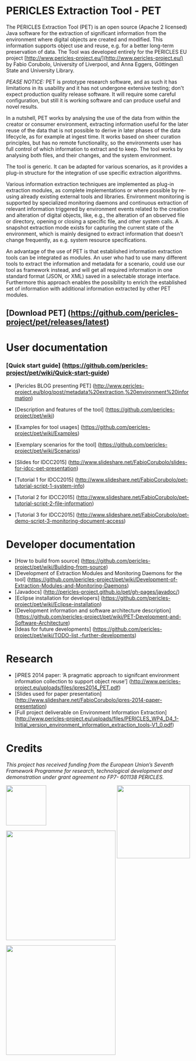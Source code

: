 # PERICLES Extraction Tool - PET 

The PERICLES Extraction Tool (PET) is an open source (Apache 2 licensed) Java software for the extraction of significant information from the environment where digital objects are created and modified. This information supports object use and reuse, e.g. for a better long-term preservation of data. The Tool was developed entirely for the PERICLES EU project [http://www.pericles-project.eu/](http://www.pericles-project.eu/) by Fabio Corubolo, University of Liverpool, and Anna Eggers, Göttingen State and University Library.

*PEASE NOTICE:* PET is prototype research software, and as such it has limitations in its usability and it has not undergone extensive testing; don't expect production quality release software. It will require some careful configuration, but still it is working software and can produce useful and novel results.

In a nutshell, PET works by analysing the use of the data from within the creator or consumer environment, extracting information useful for the later reuse of the data that is not possible to derive in later phases of the data lifecycle, as for example at ingest time. It works based on sheer curation principles, but has no remote functionality, so the environments user has full control of which information to extract and to keep. The tool works by analysing both files, and their changes, and the system environment. 

The tool is generic. It can be adapted for various scenarios, as it provides a plug-in structure for the integration of use specific extraction algorithms.

Various information extraction techniques are implemented as plug-in extraction modules, as complete implementations or where possible by re-using already existing external tools and libraries. Environment monitoring is supported by specialized monitoring daemons and continuous extraction of relevant information triggered by environment events related to the creation and alteration of digital objects, like, e.g., the alteration of an observed file or directory, opening or closing a specific file, and other system calls. A snapshot extraction mode exists for capturing the current state of the environment, which is mainly designed to extract information that doesn't change frequently, as e.g. system resource specifications.     

An advantage of the use of PET is that established information extraction tools can be integrated as modules. An user who had to use many different tools to extract the information and metadata for a scenario, could use our tool as framework instead, and will get all required information in one standard format (JSON, or XML) saved in a selectable storage interface. Furthermore this approach enables the possibility to enrich the established set of information with additional information extracted by other PET modules.

## [Download PET] (https://github.com/pericles-project/pet/releases/latest)

# User documentation 

### [Quick start guide] (https://github.com/pericles-project/pet/wiki/Quick-start-guide)
*  [Pericles BLOG presenting PET] (http://www.pericles-project.eu/blog/post/metadata%20extraction,%20environment%20information)
*  [Description and features of the tool] (https://github.com/pericles-project/pet/wiki)
*  [Examples for tool usages] (https://github.com/pericles-project/pet/wiki/Examples)
*  [Exemplary scenarios for the tool] (https://github.com/pericles-project/pet/wiki/Scenarios)

*  [Slides for IDCC2015] (http://www.slideshare.net/FabioCorubolo/slides-for-idcc-pet-presentation)
*  [Tutorial 1 for IDCC2015] (http://www.slideshare.net/FabioCorubolo/pet-tutorial-script-1-system-info)
*  [Tutorial 2 for IDCC2015] (http://www.slideshare.net/FabioCorubolo/pet-tutorial-script-2-file-information)
*  [Tutorial 3 for IDCC2015] (http://www.slideshare.net/FabioCorubolo/pet-demo-script-3-monitoring-document-access)

# Developer documentation 

* [How to build from source] (https://github.com/pericles-project/pet/wiki/Building-from-source)
* [Development of Extraction Modules and Monitoring Daemons for the tool] (https://github.com/pericles-project/pet/wiki/Development-of-Extraction-Modules-and-Monitoring-Daemons)
* [Javadocs] (http://pericles-project.github.io/pet/gh-pages/javadoc/)
* [Eclipse installation for developers] (https://github.com/pericles-project/pet/wiki/Eclipse-installation)
* [Development information and software architecture description] (https://github.com/pericles-project/pet/wiki/PET-Development-and-Software-Architecture)
* [Ideas for future developments] (https://github.com/pericles-project/pet/wiki/TODO-list,-further-developments)

# Research
* [iPRES 2014 paper: ‘A pragmatic approach to signifcant environment information collection to support object reuse’] (http://www.pericles-project.eu/uploads/files/ipres2014_PET.pdf)
* [Slides used for paper presentation] (http://www.slideshare.net/FabioCorubolo/ipres-2014-paper-presentation)
* [Full project deliverable on Environment Information Extraction] (http://www.pericles-project.eu/uploads/files/PERICLES_WP4_D4_1-Initial_version_environment_information_extraction_tools-V1_0.pdf)

# Credits

 _This project has received funding from the European Union’s Seventh Framework Programme for research, technological development and demonstration under grant agreement no FP7- 601138 PERICLES._   
 
 <a href="http://ec.europa.eu/research/fp7"><img src="https://github.com/pericles-project/pet/blob/master/wiki-images/LogoEU.png" width="110"/></a>
 <a href="http://www.pericles-project.eu/"> <img src="https://github.com/pericles-project/pet/blob/master/wiki-images/PERICLES%20logo_black.jpg" width="200" align="right"/> </a>

<a href="http://www.liv.ac.uk/"> <img src="https://github.com/pericles-project/pet/blob/master/wiki-images/liverpool_logo.png" width="300"/></a>

<a href="http://www.sub.uni-goettingen.de/"><img src="https://github.com/pericles-project/pet/blob/master/wiki-images/sub-logo.jpg" width="300"/></a>


